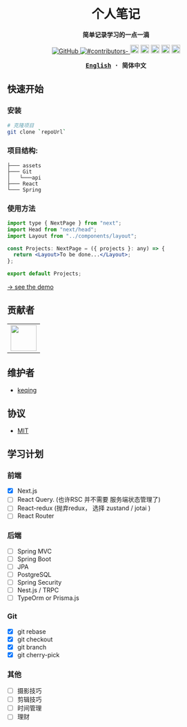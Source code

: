 <h1 align="center">个人笔记</h1>
<p align="center"><b>简单记录学习的一点一滴</b></p>

<p align="center">

  <a href="https://github.com/misitebao/yakia/blob/main/LICENSE">
    <img alt="GitHub" src="https://img.shields.io/github/license/misitebao/yakia"/>
  </a>
  <a href="https://github.com/misitebao/yakia/blob/main/LICENSE">
    <img alt="#contributors-" src="https://img.shields.io/badge/all_contributors-1-orange.svg?style=flat-square"/>
  </a>
  <img height="20" src="https://img.shields.io/badge/react-%2335495e.svg?style=for-the-badge&logo=react&logoColor=%234FC08D" alt="VueJs" />
  <img height="20" src="https://img.shields.io/badge/vite-%23646CFF.svg?style=for-the-badge&logo=vite&logoColor=white" alt="Vite" />
  <img height="20" src="https://img.shields.io/badge/tailwindcss-%2338B2AC.svg?style=for-the-badge&logo=tailwind-css&logoColor=white" alt="TailwindCSS" />
  <img height="20" src="https://img.shields.io/badge/typescript-%23007ACC.svg?style=for-the-badge&logo=typescript&logoColor=white" alt="TypeScript" />
  <img height="20" src="https://img.shields.io/badge/github-%23121011.svg?style=for-the-badge&logo=github&logoColor=white" alt="GitHub" />
  <br/>

</p>

<div align="center">
<strong>
<samp>

[English](README_en.md) · 简体中文

</samp>
</strong>
</div>

## 快速开始

### 安装

```bash
# 克隆项目
git clone `repoUrl`

```

### 项目结构:

```
├─── assets
├─── Git
│   └───api
├─── React
└─── Spring
```

### 使用方法

```jsx
import type { NextPage } from "next";
import Head from "next/head";
import Layout from "../components/layout";

const Projects: NextPage = ({ projects }: any) => {
  return <Layout>To be done...</Layout>;
};

export default Projects;
```

[→ see the demo](www.me.vercel.app)

## 贡献者

<table>
    <tbody>
        <tr>
            <td>
                <a target="_blank" href="https://github.com/lalalavard"><img width="60px" src="https://avatars.githubusercontent.com/u/48318812?v=4"></a>
            </td>
        </tr>
    </tbody>
</table>

## 维护者

- [keqing](https://github.com/keqing77)

## 协议

- [MIT](https://opensource.org/licenses/MIT)

## 学习计划

### 前端
- [x] Next.js
- [ ] React Query.  (也许RSC 并不需要 服务端状态管理了)  
- [ ] React-redux   (抛弃redux， 选择 zustand / jotai )
- [ ] React Router

### 后端
- [ ] Spring MVC 
- [ ] Spring Boot
- [ ] JPA
- [ ] PostgreSQL
- [ ] Spring Security
- [ ] Nest.js / TRPC
- [ ] TypeOrm or Prisma.js

### Git
- [x] git rebase
- [x] git checkout
- [x] git branch
- [x] git cherry-pick

### 其他
- [ ] 摄影技巧
- [ ] 剪辑技巧
- [ ] 时间管理
- [ ] 理财
